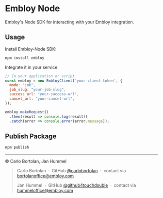 # Embloy Node

Embloy's Node SDK for interacting with your Embloy integration.

## Usage

Install Embloy-Node SDK:

```Bash
npm install embloy
```

Integrate it in your service:

```javascript
// In your application or script
const embloy = new EmbloyClient('your-client-token', {
  mode: "job",
  job_slug: "your-job-slug",
  success_url: "your-success-url",
  cancel_url: "your-cancel-url",
});

embloy.makeRequest()
  .then(result => console.log(result))
  .catch(error => console.error(error.message));
```

## Publish Package
```Bash
npm publish
```

---

© Carlo Bortolan, Jan Hummel

> Carlo Bortolan &nbsp;&middot;&nbsp;
> GitHub [@carlobortolan](https://github.com/carlobortolan) &nbsp;&middot;&nbsp;
> contact via [bortolanoffice@embloy.com](mailto:bortolanoffice@embloy.com)
>
> Jan Hummel &nbsp;&middot;&nbsp;
> GitHub [@github4touchdouble](https://github.com/github4touchdouble) &nbsp;&middot;&nbsp;
> contact via [hummeloffice@embloy.com](mailto:hummeloffice@embloy.com)
